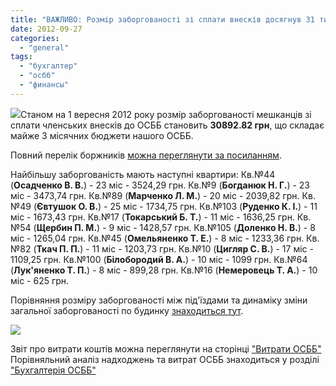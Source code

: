 ```yaml
---
title: "ВАЖЛИВО: Розмір заборгованості зі сплати внесків досягнув 31 тис.грн."
date: 2012-09-27
categories: 
  - "general"
tags: 
  - "бухгалтер"
  - "осбб"
  - "финансы"
---
```


[![](http://shevchenko4a.brovary.org/wp-content/uploads/2012/09/photo-300x195.jpg)](http://shevchenko4a.brovary.org/wp-content/uploads/2012/09/photo.jpg)Станом на 1 вересня 2012 року розмір заборгованості мешканців зі сплати членських внесків до ОСББ становить **30892.82 грн**, що складає майже 3 місячних бюджети нашого ОСББ.

Повний перелік боржників [можна переглянути за посиланням](http://shevchenko4a.brovary.org/buhgalteriya-osbb/dolzhniki-osbb/).

Найбільшу заборгованість мають наступні квартири: Кв.№44 (**Осадченко В. В.**) - 23 міс - 3524,29 грн. Кв.№9 (**Богданюк Н. Г.**) - 23 міс - 3473,74 грн. Кв.№89 (**Марченко Л. М.**) - 20 міс - 2039,82 грн. Кв.№49 (**Євтушок О. В.**) - 25 міс - 1734,75 грн. Кв.№103 (**Руденко К. І.**) - 11 міс - 1673,43 грн. Кв.№17 (**Токарський Б. Т.**) - 11 міс - 1636,25 грн. Кв.№54 (**Щербин П. М.**) - 9 міс - 1428,57 грн. Кв.№105 (**Доленко Н. В.**) - 8 міс - 1265,04 грн. Кв.№45 (**Омельяненко Т. Е.**) - 8 міс - 1233,36 грн. Кв.№82 (**Ткач П. П.**) - 11 міс - 1203,73 грн. Кв.№10 (**Цигляр С. В.**) - 17 міс - 1109,25 грн. Кв.№100 (**Білобородий В. А.**) - 10 міс - 1099 грн. Кв.№64 (**Лук'яненко Т. П.**) - 8 міс - 899,28 грн. Кв.№16 (**Немеровець Т. А.**) - 10 міс - 625 грн.

<!--more-->

Порівняння розміру заборгованості між під'їздами та динаміку зміни загальної заборгованості по будинку [знаходиться тут](http://shevchenko4a.brovary.org/buhgalteriya-osbb/podyezdy-dolzhniki/).

[![](http://shevchenko4a.brovary.org/wp-content/uploads/2012/09/borg.png)](http://shevchenko4a.brovary.org/wp-content/uploads/2012/09/borg.png)

Звіт про витрати коштів можна переглянути на сторінці ["Витрати ОСББ"](http://shevchenko4a.brovary.org/buhgalteriya-osbb/rashody-osbb/) Порівняльний аналіз надходжень та витрат ОСББ знаходиться у розділі ["Бухгалтерія ОСББ"](http://shevchenko4a.brovary.org/buhgalteriya-osbb/)

